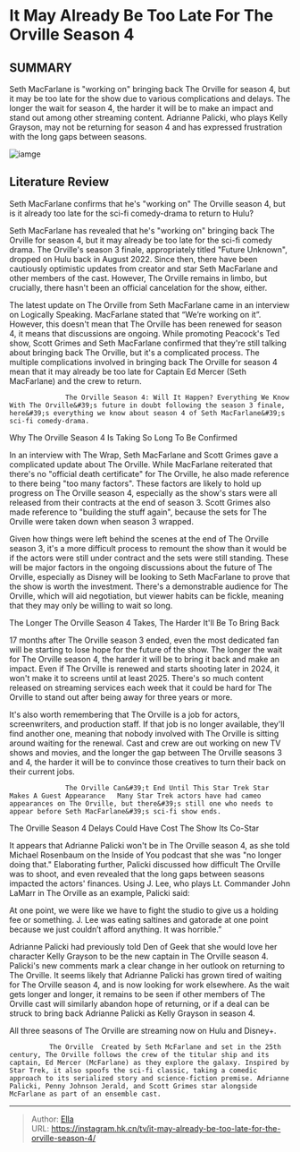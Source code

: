 # It May Already Be Too Late For The Orville Season 4


## SUMMARY 



  Seth MacFarlane is &#34;working on&#34; bringing back The Orville for season 4, but it may be too late for the show due to various complications and delays.   The longer the wait for season 4, the harder it will be to make an impact and stand out among other streaming content.   Adrianne Palicki, who plays Kelly Grayson, may not be returning for season 4 and has expressed frustration with the long gaps between seasons.  

![iamge](https://static1.srcdn.com/wordpress/wp-content/uploads/2024/01/the-orville-season-4-too-late.jpg)

## Literature Review

Seth MacFarlane confirms that he&#39;s &#34;working on&#34; The Orville season 4, but is it already too late for the sci-fi comedy-drama to return to Hulu?




Seth MacFarlane has revealed that he&#39;s &#34;working on&#34; bringing back The Orville for season 4, but it may already be too late for the sci-fi comedy drama. The Orville&#39;s season 3 finale, appropriately titled &#34;Future Unknown&#34;, dropped on Hulu back in August 2022. Since then, there have been cautiously optimistic updates from creator and star Seth MacFarlane and other members of the cast. However, The Orville remains in limbo, but crucially, there hasn&#39;t been an official cancelation for the show, either.




The latest update on The Orville from Seth MacFarlane came in an interview on Logically Speaking. MacFarlane stated that “We’re working on it”. However, this doesn&#39;t mean that The Orville has been renewed for season 4, it means that discussions are ongoing. While promoting Peacock&#39;s Ted show, Scott Grimes and Seth MacFarlane confirmed that they&#39;re still talking about bringing back The Orville, but it&#39;s a complicated process. The multiple complications involved in bringing back The Orville for season 4 mean that it may already be too late for Captain Ed Mercer (Seth MacFarlane) and the crew to return.

                  The Orville Season 4: Will It Happen? Everything We Know   With The Orville&#39;s future in doubt following the season 3 finale, here&#39;s everything we know about season 4 of Seth MacFarlane&#39;s sci-fi comedy-drama.   


 Why The Orville Season 4 Is Taking So Long To Be Confirmed 
          




In an interview with The Wrap, Seth MacFarlane and Scott Grimes gave a complicated update about The Orville. While MacFarlane reiterated that there&#39;s no &#34;official death certificate&#34; for The Orville, he also made reference to there being &#34;too many factors&#34;. These factors are likely to hold up progress on The Orville season 4, especially as the show&#39;s stars were all released from their contracts at the end of season 3. Scott Grimes also made reference to &#34;building the stuff again&#34;, because the sets for The Orville were taken down when season 3 wrapped.

Given how things were left behind the scenes at the end of The Orville season 3, it&#39;s a more difficult process to remount the show than it would be if the actors were still under contract and the sets were still standing. These will be major factors in the ongoing discussions about the future of The Orville, especially as Disney will be looking to Seth MacFarlane to prove that the show is worth the investment. There&#39;s a demonstrable audience for The Orville, which will aid negotiation, but viewer habits can be fickle, meaning that they may only be willing to wait so long.






 The Longer The Orville Season 4 Takes, The Harder It&#39;ll Be To Bring Back 
         

17 months after The Orville season 3 ended, even the most dedicated fan will be starting to lose hope for the future of the show. The longer the wait for The Orville season 4, the harder it will be to bring it back and make an impact. Even if The Orville is renewed and starts shooting later in 2024, it won&#39;t make it to screens until at least 2025. There&#39;s so much content released on streaming services each week that it could be hard for The Orville to stand out after being away for three years or more.

It&#39;s also worth remembering that The Orville is a job for actors, screenwriters, and production staff. If that job is no longer available, they&#39;ll find another one, meaning that nobody involved with The Orville is sitting around waiting for the renewal. Cast and crew are out working on new TV shows and movies, and the longer the gap between The Orville seasons 3 and 4, the harder it will be to convince those creatives to turn their back on their current jobs.




                  The Orville Can&#39;t End Until This Star Trek Star Makes A Guest Appearance   Many Star Trek actors have had cameo appearances on The Orville, but there&#39;s still one who needs to appear before Seth MacFarlane&#39;s sci-fi show ends.   



 The Orville Season 4 Delays Could Have Cost The Show Its Co-Star 
         

It appears that Adrianne Palicki won&#39;t be in The Orville season 4, as she told Michael Rosenbaum on the Inside of You podcast that she was &#34;no longer doing that.&#34; Elaborating further, Palicki discussed how difficult The Orville was to shoot, and even revealed that the long gaps between seasons impacted the actors&#39; finances. Using J. Lee, who plays Lt. Commander John LaMarr in The Orville as an example, Palicki said:


At one point, we were like we have to fight the studio to give us a holding fee or something. J. Lee was eating saltines and gatorade at one point because we just couldn’t afford anything. It was horrible.”





Adrianne Palicki had previously told Den of Geek that she would love her character Kelly Grayson to be the new captain in The Orville season 4. Palicki&#39;s new comments mark a clear change in her outlook on returning to The Orville. It seems likely that Adrianne Palicki has grown tired of waiting for The Orville season 4, and is now looking for work elsewhere. As the wait gets longer and longer, it remains to be seen if other members of The Orville cast will similarly abandon hope of returning, or if a deal can be struck to bring back Adrianne Palicki as Kelly Grayson in season 4.



All three seasons of The Orville are streaming now on Hulu and Disney&#43;.




              The Orville  Created by Seth McFarlane and set in the 25th century, The Orville follows the crew of the titular ship and its captain, Ed Mercer (McFarlane) as they explore the galaxy. Inspired by Star Trek, it also spoofs the sci-fi classic, taking a comedic approach to its serialized story and science-fiction premise. Adrianne Palicki, Penny Johnson Jerald, and Scott Grimes star alongside McFarlane as part of an ensemble cast.   





---

> Author: [Ella](https://instagram.hk.cn/)  
> URL: https://instagram.hk.cn/tv/it-may-already-be-too-late-for-the-orville-season-4/  

